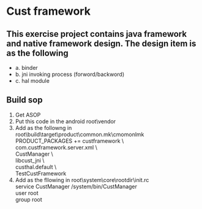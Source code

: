 # Cust framework
## This exercise project contains java framework and native framework design. The design item is as the following
 + a. binder  
 + b. jni invoking process (forword/backword)  
 + c. hal module  
## Build sop
1. Get ASOP  
2. Put this code in the android root\vendor  
3. Add as the followng in root\build\target\product\common.mk\cmomonlmk  
PRODUCT_PACKAGES += custframework \\  
                    com.custframework.server.xml \\  
                    CustManager \\  
                    libcust_jni \\  
                    custhal.default \\  
                    TestCustFramework  
4. Add as the fllowing in root\system\core\rootdir\init.rc  
service CustManager /system/bin/CustManager  
    user root  
    group root  

